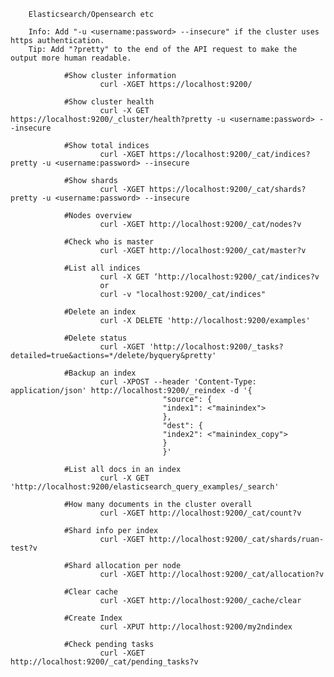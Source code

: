         Elasticsearch/Opensearch etc
        
        Info: Add "-u <username:password> --insecure" if the cluster uses https authentication.
        Tip: Add "?pretty" to the end of the API request to make the output more human readable.
        
                #Show cluster information
                        curl -XGET https://localhost:9200/
                        
                #Show cluster health
                        curl -X GET https://localhost:9200/_cluster/health?pretty -u <username:password> --insecure
                        
                #Show total indices
                        curl -XGET https://localhost:9200/_cat/indices?pretty -u <username:password> --insecure
                
                #Show shards
                        curl -XGET https://localhost:9200/_cat/shards?pretty -u <username:password> --insecure
                
                #Nodes overview
                        curl -XGET http://localhost:9200/_cat/nodes?v
                
                #Check who is master
                        curl -XGET http://localhost:9200/_cat/master?v
                
                #List all indices
                        curl -X GET ‘http://localhost:9200/_cat/indices?v
                        or
                        curl -v "localhost:9200/_cat/indices"
                
                #Delete an index
                        curl -X DELETE 'http://localhost:9200/examples'
                
                #Delete status
                        curl -XGET 'http://localhost:9200/_tasks?detailed=true&actions=*/delete/byquery&pretty'
                
                #Backup an index
                        curl -XPOST --header 'Content-Type: application/json' http://localhost:9200/_reindex -d '{
                                      "source": {
                                      "index1": <"mainindex">
                                      },
                                      "dest": {
                                      "index2": <"mainindex_copy">
                                      }
                                      }'
                
                #List all docs in an index
                        curl -X GET 'http://localhost:9200/elasticsearch_query_examples/_search'
                
                #How many documents in the cluster overall
                        curl -XGET http://localhost:9200/_cat/count?v
                
                #Shard info per index
                        curl -XGET http://localhost:9200/_cat/shards/ruan-test?v
                
                #Shard allocation per node
                        curl -XGET http://localhost:9200/_cat/allocation?v
                
                #Clear cache
                        curl -XGET http://localhost:9200/_cache/clear
                
                #Create Index
                        curl -XPUT http://localhost:9200/my2ndindex
                
                #Check pending tasks
                        curl -XGET http://localhost:9200/_cat/pending_tasks?v
